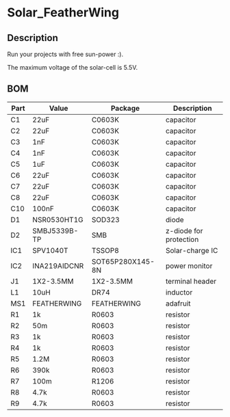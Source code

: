 # Solar_FeatherWing
##  Description
Run your projects with free sun-power :).


The maximum voltage of the solar-cell is 5.5V. 

## BOM
| Part | Value | Package | Description |
| --- | --- | --- | --- |
| C1 | 22uF | C0603K | capacitor |
| C2 | 22uF | C0603K   | capacitor |
| C3 | 1nF | C0603K | capacitor |
| C4 | 1nF | C0603K | capacitor |
| C5 | 1uF | C0603K | capacitor |
| C6 | 22uF | C0603K | capacitor |
| C7 | 22uF | C0603K | capacitor |
| C8 | 22uF | C0603K | capacitor |
| C10 | 100nF | C0603K | capacitor |
| D1 | NSR0530HT1G | SOD323 | diode |
| D2 | SMBJ5339B-TP | SMB | z-diode for protection |
| IC1 | SPV1040T | TSSOP8 | Solar-charge IC |
| IC2 | INA219AIDCNR | SOT65P280X145-8N | power monitor |
| J1 | 1X2-3.5MM | 1X2-3.5MM | terminal header |
| L1 | 10uH | DR74 | inductor | Shielded Iinductor |
| MS1 | FEATHERWING | FEATHERWING | adafruit |
| R1 | 1k | R0603 | resistor |
| R2 | 50m | R0603 | resistor |
| R3 | 1k | R0603 | resistor |
| R4 | 1k | R0603 | resistor |
| R5 | 1.2M | R0603 | resistor |
| R6 | 390k | R0603 | resistor |
| R7 | 100m | R1206 | resistor |
| R8 | 4.7k | R0603 | resistor |
| R9 | 4.7k | R0603 | resistor |

